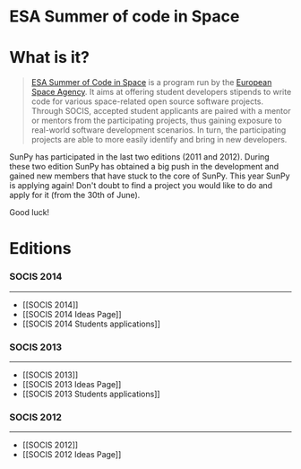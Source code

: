 # ESA Summer of code in Space
# What is it?
> [ESA Summer of Code in Space](http://sophia.estec.esa.int/socis2013/) is a program run by the [European Space Agency](http://www.esa.int). It aims at offering student developers stipends to write code for various space-related open source software projects. Through SOCIS, accepted student applicants are paired with a mentor or mentors from the participating projects, thus gaining exposure to real-world software development scenarios. In turn, the participating projects are able to more easily identify and bring in new developers.

SunPy has participated in the last two editions (2011 and 2012).  During these two edition SunPy has obtained a big push in the development and gained new members that have stuck to the core of SunPy.  This year SunPy is applying again! Don't doubt to find a project you would like to do and apply for it (from the 30th of June).

Good luck!

# Editions
### SOCIS 2014
***
* [[SOCIS 2014]]
* [[SOCIS 2014 Ideas Page]]
* [[SOCIS 2014 Students applications]]

### SOCIS 2013
***
* [[SOCIS 2013]]
* [[SOCIS 2013 Ideas Page]]
* [[SOCIS 2013 Students applications]]

### SOCIS 2012
***
* [[SOCIS 2012]]
* [[SOCIS 2012 Ideas Page]]
